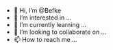 - 👋 Hi, I’m @Befke
- 👀 I’m interested in ...
- 🌱 I’m currently learning ...
- 💞️ I’m looking to collaborate on ...
- 📫 How to reach me ...

<!---
Befke/Befke is a ✨ special ✨ repository because its `README.md` (this file) appears on your GitHub profile.
You can click the Preview link to take a look at your changes.
--->
